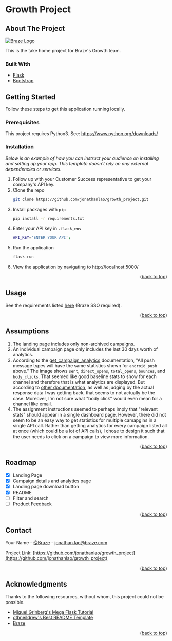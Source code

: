 # Growth Project

## About The Project

[![Braze Logo][braze-logo]](https://braze.com)

This is the take home project for Braze's Growth team.

### Built With

* [Flask](https://flask.palletsprojects.com/en/2.0.x/)
* [Bootstrap](https://getbootstrap.com/)

## Getting Started

Follow these steps to get this application running locally.

### Prerequisites

This project requires Python3. See: https://www.python.org/downloads/
  

### Installation

_Below is an example of how you can instruct your audience on installing and setting up your app. This template doesn't rely on any external dependencies or services._

1. Follow up with your Customer Success representative to get your company's API key.
2. Clone the repo
   ```sh
   git clone https://github.com/jonathanlao/growth_project.git
   ```
3. Install packages with `pip`
   ```sh
   pip install -r requirements.txt
   ```
4. Enter your API key in `.flask_env`
   ```sh
   API_KEY='ENTER YOUR API';
   ```
5. Run the application
   ```sh
   flask run
   ```
6. View the application by navigating to http://localhost:5000/

<p align="right">(<a href="#top">back to top</a>)</p>

## Usage

See the requirements listed [here](https://confluence.braze.com/pages/viewpage.action?spaceKey=GROW&title=Interview+Loop+for+Growth+Engineer) (Braze SSO required).

<p align="right">(<a href="#top">back to top</a>)</p>


## Assumptions

1. The landing page includes only non-archived campaigns. 
2. An individual campaign page only includes the last 30 days worth of analytics.
3. According to the [get_campaign_analytics](https://www.braze.com/docs/api/endpoints/export/campaigns/get_campaign_analytics/) documentation, 
"All push message types will have the same statistics shown for `android_push` above." The image shows `sent`, `direct_opens`, `total_opens`, `bounces`, and `body_clicks`.
That seemed like good baseline stats to show for each channel and therefore that is what analytics are displayed. But according to [other documentation](https://www.braze.com/docs/user_guide/data_and_analytics/report_metrics/),
as well as judging by the actual response data I was getting back, that seems to not actually be the case. Moreover, I'm not sure what "body click" would even mean for a channel like email.
4. The assignment instructions seemed to perhaps imply that "relevant stats" should appear in a single dashboard page. However, there did not seem to be an easy way to get statistics for multiple camapgins in a single API call.
Rather than getting analytics for every campaign listed all at once (which could be a lot of API calls), I chose to design it such that the user needs to click on a campaign to view more information.

<p align="right">(<a href="#top">back to top</a>)</p>


<!-- ROADMAP -->
## Roadmap

- [x] Landing Page
- [x] Campaign details and analytics page
- [x] Landing page download button
- [x] README
- [ ] Filter and search
- [ ] Product Feedback

<p align="right">(<a href="#top">back to top</a>)</p>


<!-- CONTACT -->
## Contact

Your Name - [@Braze](https://twitter.com/Braze) - jonathan.lao@braze.com

Project Link: [https://github.com/jonathanlao/growth_project](https://github.com/jonathanlao/growth_project)

<p align="right">(<a href="#top">back to top</a>)</p>



<!-- ACKNOWLEDGMENTS -->
## Acknowledgments

Thanks to the following resources, without whom, this project could not be possible.

* [Miguel Grinberg's Mega Flask Tutorial](https://blog.miguelgrinberg.com/post/the-flask-mega-tutorial-part-i-hello-world)
* [othneildrew's Best README Template](https://github.com/othneildrew/Best-README-Template)
* [Braze](https://www.braze.com)

<p align="right">(<a href="#top">back to top</a>)</p>

[braze-logo]: images/screenshot.png
